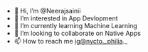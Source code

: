 - 👋 Hi, I’m @Neerajsainii
- 👀 I’m interested in App Devlopment
- 🌱 I’m currently learning Machine Learning
- 💞️ I’m looking to collaborate on Native Apps
- 📫 How to reach me ig@nycto._philia._

<!---
Neerajsainii/Neerajsainii is a ✨ special ✨ repository because its `README.md` (this file) appears on your GitHub profile.
You can click the Preview link to take a look at your changes.
--->

